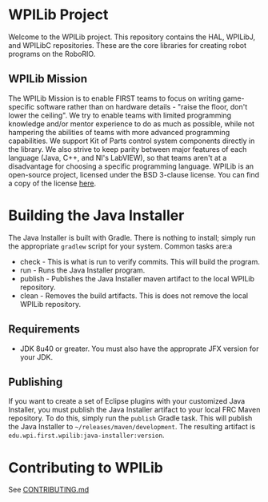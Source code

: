 # WPILib Project

Welcome to the WPILib project. This repository contains the HAL, WPILibJ, and WPILibC repositories. These are the core libraries for creating robot programs on the RoboRIO.

## WPILib Mission

The WPILib Mission is to enable FIRST teams to focus on writing game-specific software rather than on hardware details - "raise the floor, don't lower the ceiling". We try to enable teams with limited programming knowledge and/or mentor experience to do as much as possible, while not hampering the abilities of teams with more advanced programming capabilities. We support Kit of Parts control system components directly in the library. We also strive to keep parity between major features of each language (Java, C++, and NI's LabVIEW), so that teams aren't at a disadvantage for choosing a specific programming language. WPILib is an open-source project, licensed under the BSD 3-clause license. You can find a copy of the license [here](BSD_License_for_WPILib_code.txt).

# Building the Java Installer

The Java Installer is built with Gradle. There is nothing to install; simply run the appropriate `gradlew` script for your system. Common tasks are:a

- check - This is what is run to verify commits. This will build the program.
- run - Runs the Java Installer program.
- publish - Publishes the Java Installer maven artifact to the local WPILib repository.
- clean - Removes the build artifacts. This is does not remove the local WPILib repository.

## Requirements

- JDK 8u40 or greater. You must also have the approprate JFX version for your JDK.

## Publishing
If you want to create a set of Eclipse plugins with your customized Java Installer, you must publish the Java Installer artifact to your local FRC Maven repository. To do this, simply run the `publish` Gradle task. This will publish the Java Installer to `~/releases/maven/development`. The resulting artifact is `edu.wpi.first.wpilib:java-installer:version`.

# Contributing to WPILib
See [CONTRIBUTING.md](CONTRIBUTING.md)